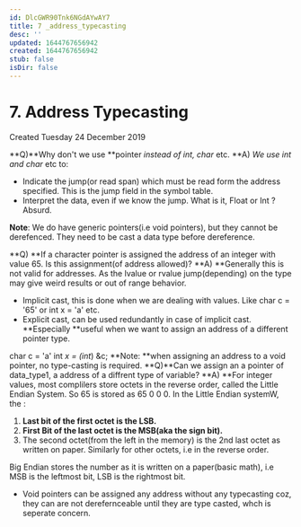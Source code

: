 ```yaml
---
id: DlcGWR90Tnk6NGdAYwAY7
title: 7 _address_typecasting
desc: ''
updated: 1644767656942
created: 1644767656942
stub: false
isDir: false
---
```

# 7. Address Typecasting
Created Tuesday 24 December 2019

**Q)**Why don't we use **pointer **instead of int*, char* etc.
**A) **We use int* and char* etc to: 

* Indicate the jump(or read span) which must be read form the address specified. This is the jump field in the symbol table.
* Interpret the data, even if we know the jump. What is it, Float or Int ? Absurd. 

**Note**: We do have generic pointers(i.e void pointers), but they cannot be derefenced. They need to be cast a data type before dereference.

**Q) **If a character pointer is assigned the address of an integer with value 65. Is this assignment(of address allowed)?
**A) **Generally this is not valid for addresses. As the lvalue or rvalue jump(depending) on the type may give weird results or out of range behavior.

* Implicit cast, this is done when we are dealing with values. Like char c = '65' or int x = 'a' etc.
* Explicit cast, can be used redundantly in case of implicit cast. **Especially **useful when we want to assign an address of a different pointer type.

char c = 'a'
int *x = (int*) &c;
**Note: **when assigning an address to a void pointer, no type-casting is required.
**Q)**Can we assign an a pointer of data_type1, a address of a diffrent type of variable?
**A) **For integer values, most complilers store octets in the reverse order, called the Little Endian System. So 65 is stored as 65 0 0 0. 
In the Little Endian systemW, the :

1. **Last bit of the first octet is the LSB.**
2. **First Bit of the last octet is the MSB(aka the sign bit).**
3. The second octet(from the left in the memory) is the 2nd last octet as written on paper. Similarly for other octets, i.e in the reverse order.

Big Endian stores the number as it is written on a paper(basic math), i.e MSB is the leftmost bit, LSB is the rightmost bit.

* Void pointers can be assigned any address without any typecasting coz, they can are not derefernceable until they are type casted, whch is  seperate concern.


